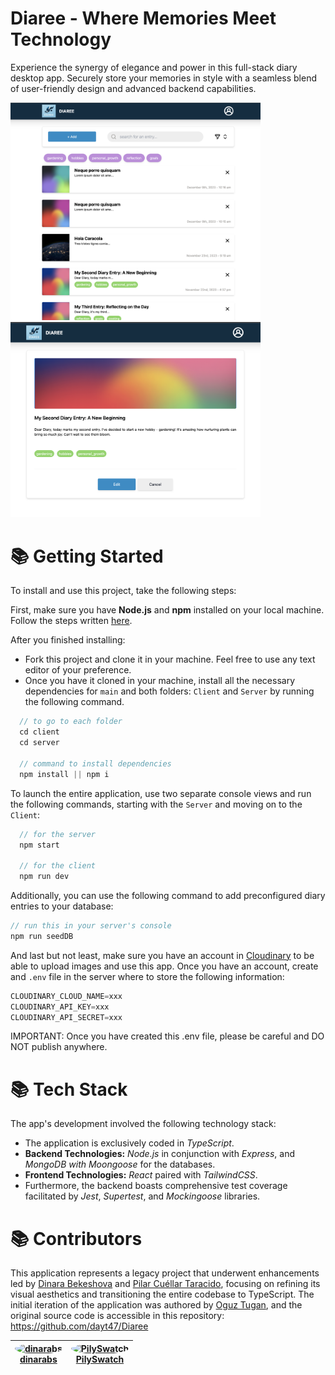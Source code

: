 # Diaree - Where Memories Meet Technology
Experience the synergy of elegance and power in this full-stack diary desktop app. Securely store your memories in style with a seamless blend of user-friendly design and advanced backend capabilities.


<p float="left">
  <img src="./client/src/assets/diaree1.png" width="400" />
  <img src="./client/src/assets/diaree2.png" width="400" /> 
</p>


# 📚 Getting Started

To install and use this project, take the following steps:

First, make sure you have **Node.js** and **npm** installed on your local machine. Follow the steps written [here](https://docs.npmjs.com/downloading-and-installing-node-js-and-npm).

After you finished installing:
- Fork this project and clone it in your machine. Feel free to use any text editor of your preference. 
- Once you have it cloned in your machine, install all the necessary dependencies for `main` and both folders: `Client` and `Server` by running the following command.

```ts
  // to go to each folder
  cd client
  cd server

  // command to install dependencies
  npm install || npm i
```
To launch the entire application, use two separate console views and run the following commands, starting with the `Server` and moving on to the `Client`:

```ts
  // for the server
  npm start

  // for the client
  npm run dev
```


Additionally, you can use the following command to add preconfigured diary entries to your database: 
```ts
// run this in your server's console
npm run seedDB
```

And last but not least, make sure you have an account in [Cloudinary](https://cloudinary.com/) to be able to upload images and use this app. Once you have an account, create and `.env` file in the server where to store the following information:

```ts
CLOUDINARY_CLOUD_NAME=xxx
CLOUDINARY_API_KEY=xxx
CLOUDINARY_API_SECRET=xxx
```
IMPORTANT: Once you have created this .env file, please be careful and DO NOT publish anywhere.



# 📚 Tech Stack
The app's development involved the following technology stack:

- The application is exclusively coded in *TypeScript*.
- **Backend Technologies:** *Node.js* in conjunction with *Express*, and *MongoDB with Moongoose* for the databases.
- **Frontend Technologies:** *React* paired with *TailwindCSS*.
- Furthermore, the backend boasts comprehensive test coverage facilitated by *Jest*, *Supertest*, and *Mockingoose* libraries.

# 📚 Contributors

This application represents a legacy project that underwent enhancements led by [Dinara Bekeshova](https://github.com/dinarabs) and [Pilar Cuéllar Taracido](https://github.com/PilySwatch), focusing on refining its visual aesthetics and transitioning the entire codebase to TypeScript. The initial iteration of the application was authored by [Oguz Tugan](https://github.com/dayt47), and the original source code is accessible in this repository: https://github.com/dayt47/Diaree 

| <a href="https://github.com/dinarabs"><img src="https://github.com/dinarabs.png?size=100" alt="dinarabs" style="border-radius:50%;" /><br>dinarabs</a> | <a href="https://github.com/PilySwatch"><img src="https://github.com/PilySwatch.png?size=100" alt="PilySwatch" style="border-radius:50%;" /><br>PilySwatch</a> | 
|:---:|:---:|
